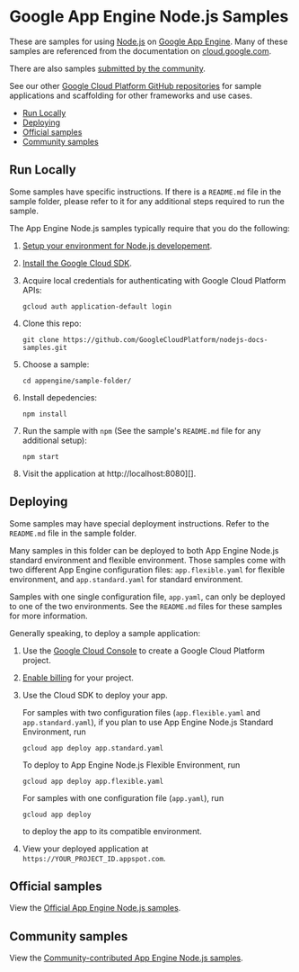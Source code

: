 # Google App Engine Node.js Samples

These are samples for using [Node.js][nodejs] on
[Google App Engine][appengine]. Many of these samples
are referenced from the documentation on [cloud.google.com][appengine].

There are also samples [submitted by the community][community_samples].

See our other [Google Cloud Platform GitHub repositories](https://github.com/GoogleCloudPlatform)
for sample applications and scaffolding for other frameworks and use cases.

* [Run Locally](#run-locally)
* [Deploying](#deploying)
* [Official samples](#official-samples)
* [Community samples](#community-samples)

## Run Locally

Some samples have specific instructions. If there is a `README.md` file in the
sample folder, please refer to it for any additional steps required to run the
sample.

The App Engine Node.js samples typically require that you do the following:

1.  [Setup your environment for Node.js developement][nodejs_dev].
1.  [Install the Google Cloud SDK][sdk].
1.  Acquire local credentials for authenticating with Google Cloud Platform APIs:

        gcloud auth application-default login

1.  Clone this repo:

        git clone https://github.com/GoogleCloudPlatform/nodejs-docs-samples.git

1.  Choose a sample:

        cd appengine/sample-folder/

1.  Install depedencies:

        npm install

1.  Run the sample with `npm` (See the sample's `README.md` file for
    any additional setup):

        npm start


1.  Visit the application at http://localhost:8080][].

## Deploying

Some samples may have special deployment instructions.
Refer to the `README.md` file in the sample folder.

Many samples in this folder can be deployed to both App Engine Node.js standard
environment and flexible environment. Those samples come with two different
App Engine configuration files: `app.flexible.yaml` for flexible environment,
and `app.standard.yaml` for standard environment.

Samples with one single configuration file, `app.yaml`, can only be deployed
to one of the two environments. See the `README.md` files for these samples
for more information.

Generally speaking, to deploy a sample application:

1.  Use the [Google Cloud Console][console] to create a Google Cloud Platform
    project.
1.  [Enable billing][billing] for your project.

1.  Use the Cloud SDK to deploy your app.

    For samples with two configuration files (`app.flexible.yaml` and
    `app.standard.yaml`), if you plan to use App Engine Node.js Standard
    Environment, run

        gcloud app deploy app.standard.yaml

    To deploy to App Engine Node.js Flexible Environment, run

        gcloud app deploy app.flexible.yaml

    For samples with one configuration file (`app.yaml`), run

        gcloud app deploy

    to deploy the app to its compatible environment.

1.  View your deployed application at `https://YOUR_PROJECT_ID.appspot.com`.

## Official samples

View the [Official App Engine Node.js samples][official_samples].

## Community samples

View the [Community-contributed App Engine Node.js samples][community_samples].

[nodejs]: https://nodejs.org/
[appengine]: https://cloud.google.com/appengine/
[nodejs_dev]: https://cloud.google.com/community/tutorials/how-to-prepare-a-nodejs-dev-environment
[sdk]: https://cloud.google.com/sdk/
[console]: https://console.cloud.google.com
[billing]: https://support.google.com/cloud/answer/6293499#enable-billing
[official_samples]: https://github.com/GoogleCloudPlatform/nodejs-docs-samples/tree/master/appengine
[community_samples]: https://cloud.google.com/community/tutorials/?q=%22Node.js%22
